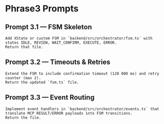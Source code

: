 # Phrase3 Prompts

## Prompt 3.1 — FSM Skeleton
```text
Add XState or custom FSM in `backend/src/orchestrator/fsm.ts` with states IDLE, REVIEW, WAIT_CONFIRM, EXECUTE, ERROR.
Return that file.
```

## Prompt 3.2 — Timeouts & Retries
```text
Extend the FSM to include confirmation timeout (120 000 ms) and retry counter (max 2).
Return the updated `fsm.ts` file.
```

## Prompt 3.3 — Event Routing
```text
Implement event handlers in `backend/src/orchestrator/events.ts` that translate MCP RESULT/ERROR payloads into FSM transitions.
Return the file.
```
